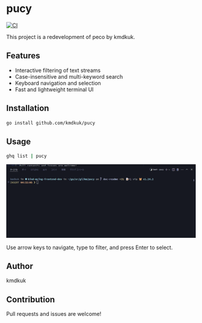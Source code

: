 # pucy

[![CI](https://github.com/kmdkuk/pucy/actions/workflows/ci.yaml/badge.svg)](https://github.com/kmdkuk/pucy/actions/workflows/ci.yaml)

This project is a redevelopment of peco by kmdkuk.

## Features
- Interactive filtering of text streams
- Case-insensitive and multi-keyword search
- Keyboard navigation and selection
- Fast and lightweight terminal UI

## Installation

```sh
go install github.com/kmdkuk/pucy
```

## Usage

```sh
ghq list | pucy
```
![Terminal usage demo of pucy](./pucy-example.gif)

Use arrow keys to navigate, type to filter, and press Enter to select.

## Author

kmdkuk

## Contribution

Pull requests and issues are welcome!
